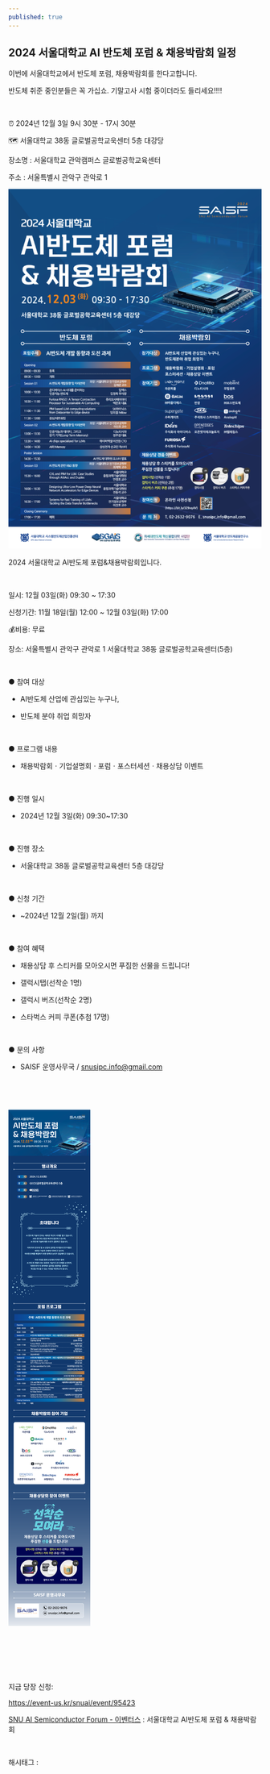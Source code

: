 ```yaml
---
published: true
---
```

## 2024 서울대학교 AI 반도체 포럼 & 채용박람회 일정

이번에 서울대학교에서 반도체 포럼, 채용박람회를 한다고합니다.

반도체 취준 중인분들은 꼭 가십쇼. 기말고사 시험 중이더라도 들리세요!!!!

​

⏰ 2024년 12월 3일 9시 30분 - 17시 30분 

🗺️ 서울대학교 38동 글로벌공학교욱센터 5층 대강당

장소명 : 서울대학교 관악캠퍼스 글로벌공학교육센터

주소 : 서울특별시 관악구 관악로 1

![0](/assets/img/223672889314/0.png)

2024 서울대학교 AI반도체 포럼&채용박람회입니다.

​

일시: 12월 03일(화) 09:30 ~ 17:30

신청기간: 11월 18일(월) 12:00 ~ 12월 03일(화) 17:00

💰비용: 무료

장소: 서울특별시 관악구 관악로 1 서울대학교 38동 글로벌공학교육센터(5층)

​

● 참여 대상

  - AI반도체 산업에 관심있는 누구나,

  - 반도체 분야 취업 희망자

​

● 프로그램 내용

  - 채용박람회ㆍ기업설명회ㆍ포럼ㆍ포스터세션ㆍ채용상담 이벤트

​

● 진행 일시

  - 2024년 12월 3일(화) 09:30~17:30

​

● 진행 장소

  - 서울대학교 38동 글로벌공학교육센터 5층 대강당

​

● 신청 기간

  - ~2024년 12월 2일(월) 까지

​

● 참여 혜택

  - 채용상담 후 스티커를 모아오시면 푸짐한 선물을 드립니다!

  - 갤럭시탭(선착순 1명)

  - 갤럭시 버즈(선착순 2명)

  - 스타벅스 커피 쿠폰(추첨 17명)

​

● 문의 사항

  - SAISF 운영사무국 / snusipc.info@gmail.com

​

​

![1](/assets/img/223672889314/1.png)

​

​

​

지금 당장 신청:

https://event-us.kr/snuai/event/95423

[SNU AI Semiconductor Forum - 이벤터스](https://event-us.kr/snuai/event/95423) : 서울대학교 AI반도체 포럼 & 채용박람회

​

 해시태그 : 